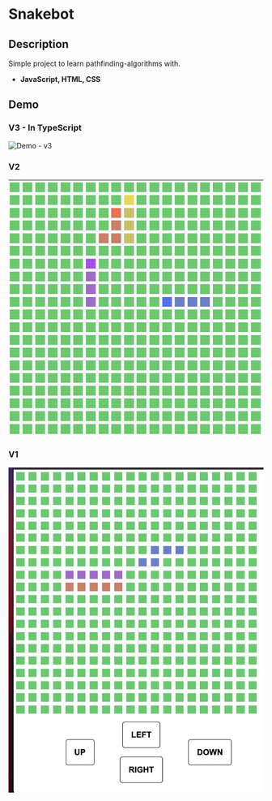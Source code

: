 # Snakebot

## Description
Simple project to learn pathfinding-algorithms with.

- **JavaScript, HTML, CSS**

## Demo
### V3 - In TypeScript
![Demo - v3](screens/demo-v3.gif)
### V2
![Demo - v2](screens/demo-v2.gif)
### V1
![Demo - v1](screens/demo.gif)